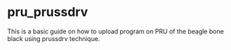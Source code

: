 # pru_prussdrv
This is a basic guide on how to upload program on PRU of the beagle bone black using prussdrv technique.   
